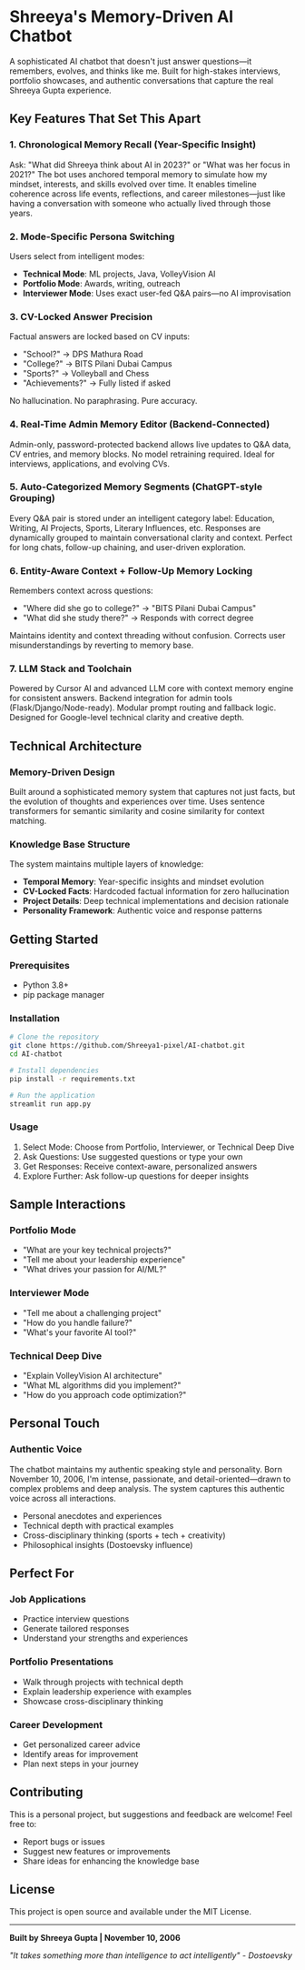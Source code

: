 # Shreeya's Memory-Driven AI Chatbot

A sophisticated AI chatbot that doesn't just answer questions—it remembers, evolves, and thinks like me. Built for high-stakes interviews, portfolio showcases, and authentic conversations that capture the real Shreeya Gupta experience.

## Key Features That Set This Apart

### 1. Chronological Memory Recall (Year-Specific Insight)
Ask: "What did Shreeya think about AI in 2023?" or "What was her focus in 2021?"
The bot uses anchored temporal memory to simulate how my mindset, interests, and skills evolved over time. It enables timeline coherence across life events, reflections, and career milestones—just like having a conversation with someone who actually lived through those years.

### 2. Mode-Specific Persona Switching
Users select from intelligent modes:
- **Technical Mode**: ML projects, Java, VolleyVision AI
- **Portfolio Mode**: Awards, writing, outreach  
- **Interviewer Mode**: Uses exact user-fed Q&A pairs—no AI improvisation

### 3. CV-Locked Answer Precision
Factual answers are locked based on CV inputs:
- "School?" → DPS Mathura Road
- "College?" → BITS Pilani Dubai Campus
- "Sports?" → Volleyball and Chess
- "Achievements?" → Fully listed if asked

No hallucination. No paraphrasing. Pure accuracy.

### 4. Real-Time Admin Memory Editor (Backend-Connected)
Admin-only, password-protected backend allows live updates to Q&A data, CV entries, and memory blocks. No model retraining required. Ideal for interviews, applications, and evolving CVs.

### 5. Auto-Categorized Memory Segments (ChatGPT-style Grouping)
Every Q&A pair is stored under an intelligent category label: Education, Writing, AI Projects, Sports, Literary Influences, etc. Responses are dynamically grouped to maintain conversational clarity and context. Perfect for long chats, follow-up chaining, and user-driven exploration.

### 6. Entity-Aware Context + Follow-Up Memory Locking
Remembers context across questions:
- "Where did she go to college?" → "BITS Pilani Dubai Campus"
- "What did she study there?" → Responds with correct degree

Maintains identity and context threading without confusion. Corrects user misunderstandings by reverting to memory base.

### 7. LLM Stack and Toolchain
Powered by Cursor AI and advanced LLM core with context memory engine for consistent answers. Backend integration for admin tools (Flask/Django/Node-ready). Modular prompt routing and fallback logic. Designed for Google-level technical clarity and creative depth.

## Technical Architecture

### Memory-Driven Design
Built around a sophisticated memory system that captures not just facts, but the evolution of thoughts and experiences over time. Uses sentence transformers for semantic similarity and cosine similarity for context matching.

### Knowledge Base Structure
The system maintains multiple layers of knowledge:
- **Temporal Memory**: Year-specific insights and mindset evolution
- **CV-Locked Facts**: Hardcoded factual information for zero hallucination
- **Project Details**: Deep technical implementations and decision rationale
- **Personality Framework**: Authentic voice and response patterns

## Getting Started

### Prerequisites
- Python 3.8+
- pip package manager

### Installation
```bash
# Clone the repository
git clone https://github.com/Shreeya1-pixel/AI-chatbot.git
cd AI-chatbot

# Install dependencies
pip install -r requirements.txt

# Run the application
streamlit run app.py
```

### Usage
1. Select Mode: Choose from Portfolio, Interviewer, or Technical Deep Dive
2. Ask Questions: Use suggested questions or type your own
3. Get Responses: Receive context-aware, personalized answers
4. Explore Further: Ask follow-up questions for deeper insights

## Sample Interactions

### Portfolio Mode
- "What are your key technical projects?"
- "Tell me about your leadership experience"
- "What drives your passion for AI/ML?"

### Interviewer Mode
- "Tell me about a challenging project"
- "How do you handle failure?"
- "What's your favorite AI tool?"

### Technical Deep Dive
- "Explain VolleyVision AI architecture"
- "What ML algorithms did you implement?"
- "How do you approach code optimization?"

## Personal Touch

### Authentic Voice
The chatbot maintains my authentic speaking style and personality. Born November 10, 2006, I'm intense, passionate, and detail-oriented—drawn to complex problems and deep analysis. The system captures this authentic voice across all interactions.
- Personal anecdotes and experiences
- Technical depth with practical examples
- Cross-disciplinary thinking (sports + tech + creativity)
- Philosophical insights (Dostoevsky influence)

## Perfect For

### Job Applications
- Practice interview questions
- Generate tailored responses
- Understand your strengths and experiences

### Portfolio Presentations
- Walk through projects with technical depth
- Explain leadership experience with examples
- Showcase cross-disciplinary thinking

### Career Development
- Get personalized career advice
- Identify areas for improvement
- Plan next steps in your journey

## Contributing

This is a personal project, but suggestions and feedback are welcome! Feel free to:
- Report bugs or issues
- Suggest new features or improvements
- Share ideas for enhancing the knowledge base

## License

This project is open source and available under the MIT License.

---

**Built by Shreeya Gupta | November 10, 2006**

*"It takes something more than intelligence to act intelligently" - Dostoevsky* 